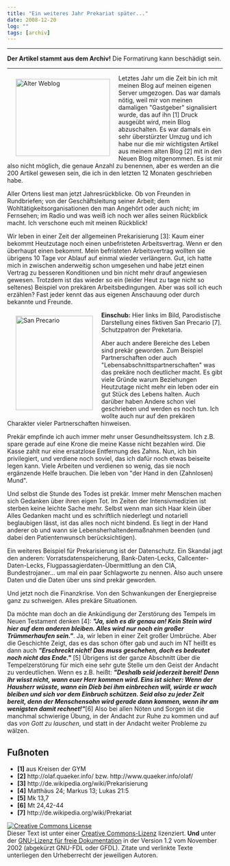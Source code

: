 ```yaml
---
title: "Ein weiteres Jahr Prekariat später..."
date: 2008-12-20
log: ""
tags: [archiv]
---
```

<hr><b>Der Artikel stammt aus dem Archiv!</b> Die Formatirung kann beschädigt sein.<hr>
<a href="http://www.the-independent-friend.de/?q=system/files/olafs_alter_weblog.png"  align="left"  vspace="10" hspace="20"><img src="http://www.the-independent-friend.de/?q=system/files/olafs_alter_weblog.png" alt="Alter Weblog" width="220" height="180" align="left" vspace="10" hspace="20" ></a>

Letztes Jahr um die Zeit bin ich mit meinen Blog auf meinen eigenen Server umgezogen. Das war damals nötig, weil mir von meinen damaligen "Gastgeber" signalisiert wurde, das auf ihn [1] Druck ausgeübt wird, mein Blog abzuschalten. Es war damals ein sehr überstürzter Umzug und ich habe nur die mir wichtigsten Artikel aus meinem alten Blog [2] mit in den Neuen Blog  mitgenommen. Es ist mir also nicht möglich, die genaue Anzahl zu benennen, aber es werden an die 200 Artikel gewesen sein, die ich in den letzten 12 Monaten geschrieben habe.
<!--break-->
Aller Ortens liest man jetzt Jahresrückblicke. Ob von Freunden in Rundbriefen; von der Geschäftsleitung seiner Arbeit; dem Wohltätigkeitsorganisationen den man Angehört oder auch nicht; im Fernsehen; im  Radio und was weiß ich noch wer alles seinen Rückblick macht. Ich verschone euch mit meinen Rückblick! 

Wir leben in einer Zeit der allgemeinen Prekarisierung [3]: Kaum einer bekommt Heutzutage noch einen unbefristeten Arbeitsvertrag. Wenn er den überhaupt einen bekommt. Mein befristeten Arbeitsvertrag wollten sie übrigens 10 Tage vor Ablauf auf einmal wieder verlängern. Gut, ich hatte mich in zwischen anderweitig schon umgesehen und habe jetzt einen Vertrag zu besseren Konditionen und bin nicht mehr drauf angewiesen gewesen. Trotzdem ist das wieder so ein (leider Heut zu tage nicht so seltenes) Beispiel von prekären Arbeitsbedingungen. Aber was soll ich euch erzählen? Fast jeder kennt das aus eigenen Anschauung oder durch bekannte und Freunde.

<a href="http://commons.wikimedia.org/wiki/Image:Sprecario.jpg?uselang=de"  align="left"  vspace="10" hspace="20"><img src="http://upload.wikimedia.org/wikipedia/commons/1/1c/Sprecario.jpg" alt="San Precario" width="180" height="220" align="left" vspace="10" hspace="20" ></a> <b>Einschub:</b> Hier links im Bild, Parodistische Darstellung eines fiktiven San Precario [7]. Schutzpatron der Preketaria.

Aber auch andere Bereiche des Leben sind prekär geworden. Zum Beispiel Partnerschaften oder auch "Lebensabschnittspartnerschaften" was das prekäre noch deutlicher macht. Es gibt viele Gründe warum Beziehungen Heutzutage nicht mehr ein leben oder ein gut Stück des Lebens halten. Auch darüber haben Andere schon viel geschrieben und werden es noch tun. Ich wollte auch nur auf den  prekären Charakter vieler Partnerschaften hinweisen.

Prekär empfinde ich auch immer mehr unser Gesundheitssystem. Ich z.B. spare gerade auf eine Krone die meine Kasse nicht bezahlen wird. Die Kasse zahlt nur eine ersatzlose Entfernung des Zahns. Nun, ich bin privilegiert, und verdiene noch soviel, das ich dafür noch etwas beiseite legen kann. Viele Arbeiten und verdienen so wenig, das sie noch ergänzende Helfe brauchen. Die leben von "der Hand in den (Zahnlosen) Mund". 

Und selbst die Stunde des Todes ist prekär. Immer mehr Menschen machen sich Gedanken über ihren eigen Tot. Im Zeiten der Intensivmedizien ist sterben keine leichte Sache mehr. Selbst wenn man sich Haar klein über Alles Gedanken macht und es schriftlich niederlegt und notariell beglaubigen lässt, ist das alles noch nicht bindend. Es liegt in der Hand anderer ob und wann sie Lebensherhaltendemaßnahmen beenden (und dabei den Patientenwunsch berücksichtigen). 

Ein weiteres Beispiel für Prekarisierung ist der Datenschutz. Ein Skandal jagt den anderen: Vorratsdatenspeicherung, Bank-Daten-Lecks, Callcenter-Daten-Lecks, Flugpassagierdaten-Übermittlung an den CIA, Bundestrojaner... um mal ein paar Schlagworte zu nennen. Also auch unsere Daten und die Daten über uns sind prekär geworden.

Und jetzt noch die Finanzkrise. Von den Schwankungen der Energiepreise ganz zu schweigen. Alles prekäre Situationen.

Da möchte man doch an die Ankündigung der Zerstörung des Tempels im Neuen Testament denken [4]: <i><b>"Ja, sieh es dir genau an! Kein Stein wird hier auf dem anderen bleiben. Alles wird nur noch ein großer Trümmerhaufen sein."</b></i>. Ja, wir leben in einer Zeit großer Umbrüche. Aber die Geschichte Zeigt, das es das schon öfter gab und auch im NT heißt es dann auch <i><b>"Erschreckt nicht! Das muss geschehen, doch es bedeutet noch nicht das Ende."</b></i> [5] Übrigens ist der ganze Abschnitt über die Tempelzerstörung für mich eine sehr gute Stelle um den Geist der Andacht zu verdeutlichen. Wenn es z.B. heißt: <i><b>"Deshalb seid jederzeit bereit! Denn ihr wisst nicht, wann euer Herr kommen wird. Eins ist sicher: Wenn der Hausherr wüsste, wann ein Dieb bei ihm einbrechen will, würde er wach bleiben und sich vor dem Einbruch schützen. Seid also zu jeder Zeit bereit, denn der Menschensohn wird gerade dann kommen, wenn ihr am wenigsten damit rechnet!"</b></i>[6] Also bei allen Nöten und Sorgen ist die manchmal schwierige Übung, in der Andacht zur Ruhe zu kommen und auf das <i>von Gott zu lauschen</i>, und statt in der Andacht weiter Probleme zu wälzen. 

<h2>Fußnoten</h2>
<ul>
<li> <b>[1]</b> aus Kreisen der GYM </li>
<li> <b>[2]</b> http://olaf.quaeker.info/ bzw. http://www.quaeker.info/olaf/ </li>
<li> <b>[3]</b> http://de.wikipedia.org/wiki/Prekarisierung </li>
<li> <b>[4]</b> Matthäus 24; Markus 13; Lukas 21:5 </li>
<li> <b>[5]</b> Mk 13,7 </li>
<li> <b>[6]</b> Mt 24,42-44 </li>
<li> <b>[7]</b> http://de.wikipedia.org/wiki/Prekariat </li>
</ul>

<a rel="license" href="http://creativecommons.org/licenses/by-sa/3.0/de/"><img alt="Creative Commons License" style="border-width:0" src="http://i.creativecommons.org/l/by-sa/3.0/de/88x31.png" /></a><br />Dieser <span xmlns:dc="http://purl.org/dc/elements/1.1/" href="http://purl.org/dc/dcmitype/Text" rel="dc:type">Text</span> ist unter einer <a rel="license" href="http://creativecommons.org/licenses/by-sa/3.0/de/">Creative Commons-Lizenz</a> lizenziert. <b>Und</b> unter der <a href="http://de.wikipedia.org/wiki/GFDL">GNU-Lizenz für freie Dokumentation</a> in der Version 1.2 vom November 2002 (abgekürzt GNU-FDL oder GFDL). Zitate und verlinkte Texte unterliegen den Urheberrecht der jeweiligen Autoren.

